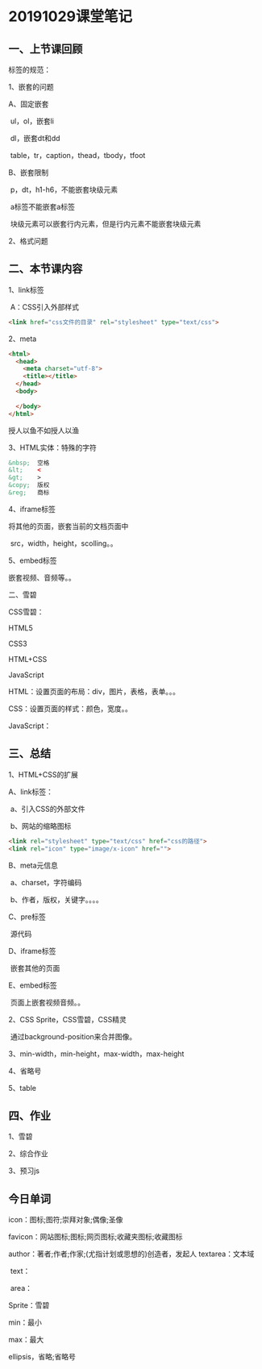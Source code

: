 # 20191029课堂笔记

## 一、上节课回顾

标签的规范：

1、嵌套的问题

A、固定嵌套

​	ul，ol，嵌套li

​	dl，嵌套dt和dd

​	table，tr，caption，thead，tbody，tfoot

B、嵌套限制

​	p，dt，h1-h6，不能嵌套块级元素

​	a标签不能嵌套a标签

​	块级元素可以嵌套行内元素，但是行内元素不能嵌套块级元素



2、格式问题





## 二、本节课内容

1、link标签

​	A：CSS引入外部样式

```html
<link href="css文件的目录" rel="stylesheet" type="text/css">
```



2、meta

```html
<html>
  <head>
    <meta charset="utf-8">
    <title></title>
  </head>
  <body>
    
  </body>
</html>
```



授人以鱼不如授人以渔



3、HTML实体：特殊的字符

```html
&nbsp;	空格
&lt;	<
&gt;	>
&copy;	版权
&reg;	商标
```



4、iframe标签

将其他的页面，嵌套当前的文档页面中

​	src，width，height，scolling。。

5、embed标签

嵌套视频、音频等。。

二、雪碧

CSS雪碧：





HTML5

CSS3



HTML+CSS

JavaScript



HTML：设置页面的布局：div，图片，表格，表单。。。

CSS：设置页面的样式：颜色，宽度。。

JavaScript：

## 三、总结

1、HTML+CSS的扩展

A、link标签：

​	a、引入CSS的外部文件

​	b、网站的缩略图标

```html
<link rel="stylesheet" type="text/css" href="css的路径">
<link rel="icon" type="image/x-icon" href="">
```

B、meta元信息

​	a、charset，字符编码

​	b、作者，版权，关键字。。。。

C、pre标签

​	源代码

D、iframe标签

​	嵌套其他的页面

E、embed标签

​	页面上嵌套视频音频。。

2、CSS Sprite，CSS雪碧，CSS精灵

​	通过background-position来合并图像。

3、min-width，min-height，max-width，max-height

4、省略号

5、table



## 四、作业

1、雪碧

2、综合作业

3、预习js

## 今日单词

icon：图标;图符;崇拜对象;偶像;圣像

favicon：网站图标;图标;网页图标;收藏夹图标;收藏图标

author：著者;作者;作家;(尤指计划或思想的)创造者，发起人
textarea：文本域

​	text：

​	area：



Sprite：雪碧

min：最小

max：最大

ellipsis，省略;省略号